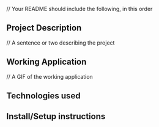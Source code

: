 // Your README should include the following, in this order

## Project Description

// A sentence or two describing the project

## Working Application

// A GIF of the working application

## Technologies used

## Install/Setup instructions